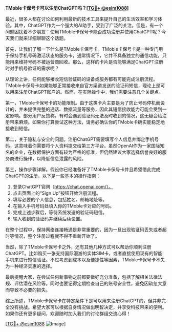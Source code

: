 **TMoble卡保号卡可以注册ChatGPT吗？[[TG💪+ @esim1088](https://t.me/s/esim1088)]**

最近，很多人都在讨论如何利用最新的技术工具来提升自己的生活效率和学习体验。其中，ChatGPT作为一个强大的AI助手，受到了广泛的关注。但是，有一个问题困扰着不少朋友：使用TMoble卡保号卡能否成功注册并使用ChatGPT呢？今天我们就来详细聊聊这个话题。

首先，让我们了解一下什么是TMoble卡保号卡。TMoble卡保号卡是一种专门用于保持手机号码激活状态的服务卡，通常情况下，它并不具备独立的通信功能，只能用来维持号码不被运营商回收。那么，这样的卡片是否能够满足ChatGPT注册时对手机号验证的需求呢？

从理论上讲，任何能够接收短信验证码的设备或服务都有可能完成注册流程。TMoble卡保号卡如果能够正常接收来自官方渠道发送的验证码短信，理论上是可以用来注册ChatGPT账户的。然而，在实际操作中，我们需要注意几个关键点。

第一，TMoble卡保号卡的功能限制。由于这类卡片主要是为了防止号码停机而设计的，并未提供完整的通话、数据流量等服务，因此其短信接收能力可能会受到一定影响。部分用户反馈称，有时会遇到验证码无法及时收到的情况，这无疑会给注册带来麻烦。如果你打算尝试这种方法，请务必确认你的TMoble卡确实能稳定地接收到短信。

第二，关于隐私与安全的问题。注册ChatGPT需要填写个人信息并绑定手机号码，这意味着你需要将个人资料提交给第三方平台。虽然OpenAI作为一家国际知名的企业，在数据保护方面有较为严格的标准，但仍然建议大家选择信誉良好的服务商进行操作，以降低信息泄露的风险。

第三，操作步骤详解。假设你已经准备好了TMoble卡保号卡并且希望借此完成ChatGPT的注册，以下是一些基本的操作指南：

1. 登录ChatGPT官网（https://chat.openai.com/）。
2. 点击页面上的“Sign Up”按钮开始注册流程。
3. 填写必要的个人信息，包括姓名、邮箱地址等。
4. 在输入手机号码处填入你的TMoble卡对应的号码。
5. 完成上述步骤后，等待系统发送的验证码短信。
6. 输入收到的验证码并继续后续设置。

在整个过程中，保持网络连接畅通是非常重要的，因为一旦出现验证码丢失或者超时等情况，整个注册过程就不得不重新开始了。

当然，除了TMoble卡保号卡之外，还有其他几种方式可以帮助你顺利注册ChatGPT。比如购买一张支持国际漫游的实体SIM卡，或者直接使用现有的智能手机来进行短信验证。不过考虑到成本以及便捷性等因素，TMoble卡保号卡不失为一种经济实惠的选择。

最后提醒大家，在尝试任何新事物之前都要做好充分准备，包括了解相关法律法规、评估潜在风险等。同时也要记得定期检查自己的账号安全性，避免因疏忽大意而导致不必要的损失。

综上所述，TMoble卡保号卡在特定条件下是可以用来注册ChatGPT的，但并非完全没有挑战。希望大家可以根据自身情况做出明智决定，并享受科技带来的便利。如果你还有更多疑问，欢迎随时加入我们的讨论群组交流心得！

[[TG💪+ @esim1088](https://t.me/s/esim1088) ![Image](https://i.postimg.cc/4NQfJmqS/Snipaste-2025-05-13-00-14-12.png)]
